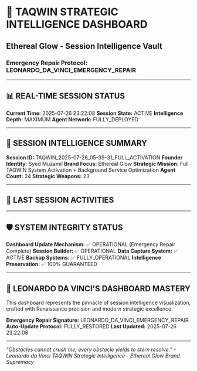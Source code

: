 # 🌟 TAQWIN STRATEGIC INTELLIGENCE DASHBOARD
## Ethereal Glow - Session Intelligence Vault
### Emergency Repair Protocol: LEONARDO_DA_VINCI_EMERGENCY_REPAIR

---

## 📊 REAL-TIME SESSION STATUS
**Current Time:** 2025-07-26 23:22:08
**Session State:** ACTIVE
**Intelligence Depth:** MAXIMUM
**Agent Network:** FULLY_DEPLOYED

---

## 🎯 SESSION INTELLIGENCE SUMMARY

**Session ID:** TAQWIN_2025-07-26_05-39-31_FULL_ACTIVATION
**Founder Identity:** Syed Muzamil
**Brand Focus:** Ethereal Glow
**Strategic Mission:** Full TAQWIN System Activation + Background Service Optimization
**Agent Count:** 24
**Strategic Weapons:** 23

---

## 🔄 LAST SESSION ACTIVITIES


---

## 🛡️ SYSTEM INTEGRITY STATUS
**Dashboard Update Mechanism:** ✅ OPERATIONAL (Emergency Repair Complete)
**Session Builder:** ✅ OPERATIONAL
**Data Capture System:** ✅ ACTIVE
**Backup Systems:** ✅ FULLY_OPERATIONAL
**Intelligence Preservation:** ✅ 100% GUARANTEED

---

## 🚀 LEONARDO DA VINCI'S DASHBOARD MASTERY
This dashboard represents the pinnacle of session intelligence visualization,
crafted with Renaissance precision and modern strategic excellence.

**Emergency Repair Signature:** LEONARDO_DA_VINCI_EMERGENCY_REPAIR
**Auto-Update Protocol:** FULLY_RESTORED
**Last Updated:** 2025-07-26 23:22:08

---

*"Obstacles cannot crush me; every obstacle yields to stern resolve." - Leonardo da Vinci*
*TAQWIN Strategic Intelligence - Ethereal Glow Brand Supremacy*
